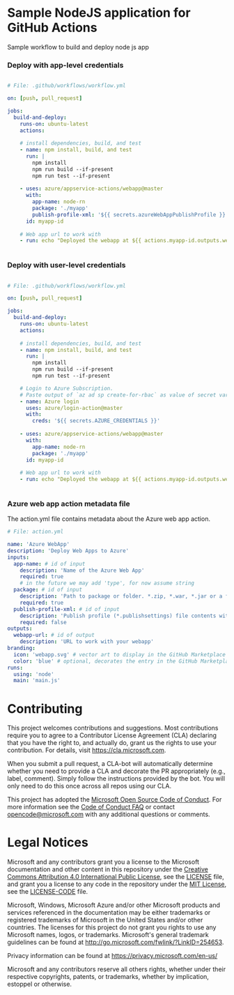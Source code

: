# Sample NodeJS application for GitHub Actions 

Sample workflow to build and deploy node js app

### Deploy with app-level credentials

```yaml

# File: .github/workflows/workflow.yml

on: [push, pull_request]

jobs:
  build-and-deploy:
    runs-on: ubuntu-latest
    actions:
    
    # install dependencies, build, and test
    - name: npm install, build, and test
      run: |
        npm install
        npm run build --if-present
        npm run test --if-present
  
    - uses: azure/appservice-actions/webapp@master
      with: 
        app-name: node-rn
        package: './myapp'
        publish-profile-xml: '${{ secrets.azureWebAppPublishProfile }}'
      id: myapp-id
    
    # Web app url to work with
    - run: echo "Deployed the webapp at ${{ actions.myapp-id.outputs.webapp-url}}"
    
```

### Deploy with user-level credentials

```yaml

# File: .github/workflows/workflow.yml

on: [push, pull_request]

jobs:
  build-and-deploy:
    runs-on: ubuntu-latest
    actions:
    
    # install dependencies, build, and test
    - name: npm install, build, and test
      run: |
        npm install
        npm run build --if-present
        npm run test --if-present

    # Login to Azure Subscription. 
    # Paste output of `az ad sp create-for-rbac` as value of secret variable: AZURE_CREDENTIALS 
    - name: Azure login
      uses: azure/login-action@master
      with:
        creds: '${{ secrets.AZURE_CREDENTIALS }}'
        
    - uses: azure/appservice-actions/webapp@master
      with: 
        app-name: node-rn
        package: './myapp'
      id: myapp-id
      
    # Web app url to work with
    - run: echo "Deployed the webapp at ${{ actions.myapp-id.outputs.webapp-url}}"
    
```

### Azure web app action metadata file

The action.yml file contains metadata about the Azure web app action.  

```yaml
# File: action.yml

name: 'Azure WebApp'
description: 'Deploy Web Apps to Azure'
inputs: 
  app-name: # id of input
    description: 'Name of the Azure Web App'
    required: true
    # in the future we may add 'type', for now assume string
  package: # id of input
    description: 'Path to package or folder. *.zip, *.war, *.jar or a folder to deploy'
    required: true
  publish-profile-xml: # id of input
    description: 'Publish profile (*.publishsettings) file contents with Web Deploy secrets'
    required: false
outputs:
  webapp-url: # id of output
    description: 'URL to work with your webapp'
branding:
  icon: 'webapp.svg' # vector art to display in the GitHub Marketplace
  color: 'blue' # optional, decorates the entry in the GitHub Marketplace
runs:
  using: 'node'
  main: 'main.js'
```



# Contributing

This project welcomes contributions and suggestions.  Most contributions require you to agree to a
Contributor License Agreement (CLA) declaring that you have the right to, and actually do, grant us
the rights to use your contribution. For details, visit https://cla.microsoft.com.

When you submit a pull request, a CLA-bot will automatically determine whether you need to provide
a CLA and decorate the PR appropriately (e.g., label, comment). Simply follow the instructions
provided by the bot. You will only need to do this once across all repos using our CLA.

This project has adopted the [Microsoft Open Source Code of Conduct](https://opensource.microsoft.com/codeofconduct/).
For more information see the [Code of Conduct FAQ](https://opensource.microsoft.com/codeofconduct/faq/) or
contact [opencode@microsoft.com](mailto:opencode@microsoft.com) with any additional questions or comments.

# Legal Notices

Microsoft and any contributors grant you a license to the Microsoft documentation and other content
in this repository under the [Creative Commons Attribution 4.0 International Public License](https://creativecommons.org/licenses/by/4.0/legalcode),
see the [LICENSE](LICENSE) file, and grant you a license to any code in the repository under the [MIT License](https://opensource.org/licenses/MIT), see the
[LICENSE-CODE](LICENSE-CODE) file.

Microsoft, Windows, Microsoft Azure and/or other Microsoft products and services referenced in the documentation
may be either trademarks or registered trademarks of Microsoft in the United States and/or other countries.
The licenses for this project do not grant you rights to use any Microsoft names, logos, or trademarks.
Microsoft's general trademark guidelines can be found at http://go.microsoft.com/fwlink/?LinkID=254653.

Privacy information can be found at https://privacy.microsoft.com/en-us/

Microsoft and any contributors reserve all others rights, whether under their respective copyrights, patents,
or trademarks, whether by implication, estoppel or otherwise.
